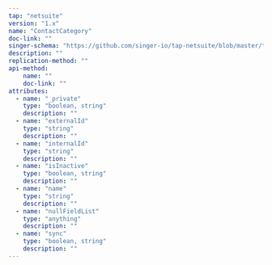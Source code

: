 ```yaml
---
tap: "netsuite"
version: "1.x"
name: "ContactCategory"
doc-link: ""
singer-schema: "https://github.com/singer-io/tap-netsuite/blob/master/tap_netsuite/schemas/ContactCategory.json"
description: ""
replication-method: ""
api-method:
    name: ""
    doc-link: ""
attributes:
  - name: "_private"
    type: "boolean, string"
    description: ""
  - name: "externalId"
    type: "string"
    description: ""
  - name: "internalId"
    type: "string"
    description: ""
  - name: "isInactive"
    type: "boolean, string"
    description: ""
  - name: "name"
    type: "string"
    description: ""
  - name: "nullFieldList"
    type: "anything"
    description: ""
  - name: "sync"
    type: "boolean, string"
    description: ""
---
```

